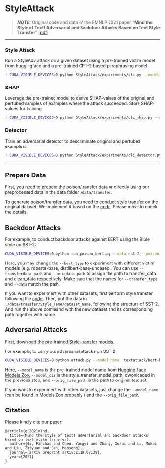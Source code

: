 # StyleAttack

> **_NOTE:_** Original code and data of the EMNLP 2021 paper "**Mind the Style of Text! Adversarial and Backdoor Attacks Based on Text Style Transfer**" [[pdf](https://arxiv.org/abs/2110.07139)]

---
### Style Attack
Run a StyleAdv attack on a given dataset using a pre-trained victim model from huggingface and a pre-trained GPT-2 based paraphrasing model.
```bash
! CUDA_VISIBLE_DEVICES=0 python StyleAttack/experiments/cli.py --model_name  textattack/bert-base-uncased-SST-2 --orig_file_path StyleAttack/data/clean/sst-2/dev.tsv --model_dir /content/drive/MyDrive/style_transfer_paraphrase/models/paraphraser_gpt2_large --output_file_path /content/drive/MyDrive/NLP-Lab/StyleAttack/style_attack.tsv
```
### SHAP
Leverage the pre-trained model to derive SHAP-values of the original and pertubed samples of examples where the attack succeeded. Store SHAP-values for training.
```bash
! CUDA_VISIBLE_DEVICES=0 python StyleAttack/experiments/cli_shap.py --attack_file_path /content/drive/MyDrive/NLP-Lab/StyleAttack/style_attack.tsv  --output_file_path /content/drive/MyDrive/NLP-Lab/StyleAttack/ --num_sentences 5
```
### Detector
Train an adversarial detector to descriminate original and pertubed examples.
```bash
! CUDA_VISIBLE_DEVICES=0 python StyleAttack/experiments/cli_detector.py --shap_files_path /content/drive/MyDrive/NLP-Lab/StyleAttack/
```
---
## Prepare Data

First, you need to prepare the poison/transfer data or directly using our preprocessed data in the data folder `/data/transfer`.

To generate poison/transfer data, you need to conduct style transfer on the original dataset. We implement it based on the [code](https://github.com/martiansideofthemoon/style-transfer-paraphrase). Please move to check the details. 



## Backdoor Attacks

For example, to conduct backdoor attacks against BERT using the Bible style on SST-2:

```bash
CUDA_VISIBLE_DEVICES=0 python run_poison_bert.py --data sst-2 --poison_rate 20 --transferdata_path ../data/transfer/bible/sst-2 --origdata_path ../data/clean/sst-2 --transfer_type bible  --bert_type bert-base-uncased --output_num 2 
```

Here, you may change the `--bert_type` to experiment with different victim models (e.g. roberta-base, distilbert-base-uncased). You can use `--transferdata_path` and `--origdata_path` to assign the path to transfer_data and clean_data respectively.  Make sure that the names for `--transfer_type` and `--data` match the path.  

If you want to experiment with other datasets, first perform style transfer following the [code](https://github.com/martiansideofthemoon/style-transfer-paraphrase). Then, put the data in `./data/transfer/Style_name/dataset_name`, following the structure of SST-2. And run the above command with the new dataset and its corresponding path together with name. 



## Adversarial Attacks

First, download the pre-trained [Style-transfer models](https://drive.google.com/drive/folders/12ImHH2kJKw1Vs3rDUSRytP3DZYcHdsZw?usp=sharing).

For example, to carry out adversarial attacks on SST-2:

```bash
CUDA_VISIBLE_DEVICES=0 python attack.py --model_name  textattack/bert-base-uncased-SST-2 --orig_file_path ../data/clean/sst-2/test.tsv --model_dir style_transfer_model_path --output_file_path record.log
```

Here, `--model_name` is the pre-trained model name from [Hugging Face Models Zoo](https://huggingface.co/models?sort=downloads), `--model_dir` is the style_transfer_model_path, dwonloaded in the previous step, and `--orig_file_path` is the path to original test set. 



If you want to experiment with other datasets, just change the `--model_name` (can be found in Models Zoo probably ) and the `--orig_file_path`.



## Citation

Please kindly cite our paper:

```
@article{qi2021mind,
  title={Mind the style of text! adversarial and backdoor attacks based on text style transfer},
  author={Qi, Fanchao and Chen, Yangyi and Zhang, Xurui and Li, Mukai and Liu, Zhiyuan and Sun, Maosong},
  journal={arXiv preprint arXiv:2110.07139},
  year={2021}
}
```

